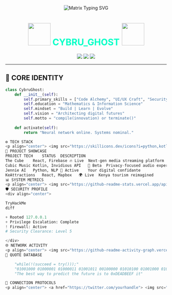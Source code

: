 <!-- CYBERPUNK 2077 MODE: ENGAGED -->

<p align="center">
  <img src="https://readme-typing-svg.demolab.com?font=Orbitron&weight=800&size=28&pause=1000&color=00FFAA&center=true&vCenter=true&width=600&lines=SYSTEM++INITIALIZING...;WELCOME+TO+CYBRUGHOST'S+NEURAL+NETWORK;DEVELOPER+%7C+HACKER+%7C+FUTURE+ARCHITECT;01001001+01001110+01010011+01010000+01001001+01010010+01000101+00100000+01001111+01010010+01000100+01001001+01000101" alt="Matrix Typing SVG" />
</p>

<h1 align="center">
  <img src="https://media.giphy.com/media/26ufdipQqU2lhNA4g/giphy.gif" width="70">
  <span style="color:#00FFC6;">CYBRU_GHOST</span>
  <img src="https://media.giphy.com/media/3o6Zt481isNVuQI1l6/giphy.gif" width="70">
</h1>

<p align="center">
  <img src="https://img.shields.io/badge/STATUS-DEEP_IN_THE_MATRIX-00FFAA?style=for-the-badge&logo=visual-studio-code&logoColor=white&labelColor=000000">
  <img src="https://img.shields.io/badge/SKILLSET-POLYGLOT_ENGINEER-FF0055?style=for-the-badge&logo=codeforces&logoColor=white&labelColor=000000">
  <img src="https://img.shields.io/badge/SECURITY-RED_TEAM-8A2BE2?style=for-the-badge&logo=hackthebox&logoColor=white&labelColor=000000">
</p>

---

## 🧠 CORE IDENTITY

```python
class CybruGhost:
    def __init__(self):
        self.primary_skills = ["Code Alchemy", "UI/UX Craft", "Security Research"]
        self.education = "Mathematics & Information Science"
        self.mindset = "Build | Learn | Evolve"
        self.vision = "Architecting digital futures"
        self.motto = "compile(innovation) or terminate()"
        
    def activate(self):
        return "Neural network online. Systems nominal."

⚙️ TECH STACK
<p align="center"> <img src="https://skillicons.dev/icons?i=python,kotlin,java,js,ts,dart,html,css,react,next,androidstudio,firebase,figma,git,linux,vscode,nodejs,tailwind,redux" /> </p>
🚀 PROJECT SHOWCASE
PROJECT	TECH	STATUS	DESCRIPTION
The Cube	React, Firebase	🔥 Live	Next-gen media streaming platform
Cubic Music	Kotlin, Invidious API	🚧 Beta	Privacy-focused audio experience
Jennie AI	Python, NLP	🤖 Active	Your digital confidante
KeAttractions	React, Mapbox	🌍 Live	Kenya tourism reimagined
📊 SYSTEM METRICS
<p align="center"> <img src="https://github-readme-stats.vercel.app/api?username=CybruGhost&show_icons=true&theme=tokyonight&hide_border=true&border_radius=8&count_private=true&include_all_commits=true" width="48%" /> <img src="https://github-readme-stats.vercel.app/api/top-langs/?username=CybruGhost&layout=compact&theme=tokyonight&hide_border=true&border_radius=8&langs_count=8" width="48%" /> </p><p align="center"> <img src="https://streak-stats.demolab.com?user=CybruGhost&theme=tokyonight&hide_border=true&border_radius=8&fire=DD2727&ring=FF0055&currStreakLabel=00FFAA" width="60%" /> </p>
🛡️ SECURITY PROFILE
<div align="center">

TryHackMe
diff

+ Rooted 127.0.0.1
+ Privilege Escalation: Complete
! Firewall: Active
# Security Clearance: Level 5

</div>
🌐 NETWORK ACTIVITY
<p align="center"> <img src="https://github-readme-activity-graph.vercel.app/graph?username=CybruGhost&theme=tokyo-night&hide_border=true&area=true&custom_title=NEURAL+ACTIVITY+TRACE" width="100%"/> </p>
💾 QUOTE DATABASE

    "while(!(succeed = try()));"
    "01001000 01000001 01000011 01001011 00100000 01010100 01001000 01000101 00100000 01010000 01001100 01000001 01001110 01000101 01010100"
    "The best way to predict the future is to 0xDEADBEEF it"

📡 CONNECTION PROTOCOLS
<p align="center"> <a href="https://twitter.com/yourhandle"> <img src="https://img.shields.io/badge/Twitter-1DA1F2?style=for-the-badge&logo=twitter&logoColor=white" /> </a> <a href="https://linkedin.com/in/yourprofile"> <img src="https://img.shields.io/badge/LinkedIn-0077B5?style=for-the-badge&logo=linkedin&logoColor=white" /> </a> <a href="mailto:youremail@domain.com"> <img src="https://img.shields.io/badge/Email-D14836?style=for-the-badge&logo=gmail&logoColor=white" /> </a> </p><p align="center"> <img src="https://readme-typing-svg.demolab.com?font=Orbitron&size=26&duration=4000&pause=1000&color=00FFC6&center=true&vCenter=true&width=600&lines=SYSTEM++SHUTDOWN++SEQUENCE++INITIATED...;REMEMBER++YOUR++PURPOSE;WE++ARE++THE++FUTURE" alt="Terminal Typing SVG" /> </p><p align="center"> <img src="https://capsule-render.vercel.app/api?type=waving&height=200&text=CONNECTION++TERMINATED&fontAlignY=40&desc=SEE++YOU++IN++THE++MATRIX&descAlignY=65&color=gradient&fontColor=00FFC6&animation=twinkling" /> </p> ```
